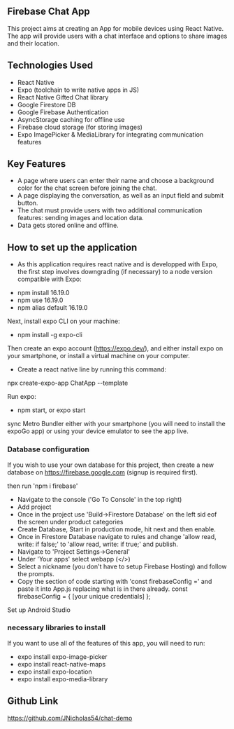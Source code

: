 ## Firebase Chat App

This project aims at creating an App for mobile devices using React Native. The app will
provide users with a chat interface and options to share images and their
location.

## Technologies Used

- React Native
- Expo (toolchain to write native apps in JS)
- React Native Gifted Chat library
- Google Firestore DB
- Google Firebase Authentication
- AsyncStorage caching for offline use
- Firebase cloud storage (for storing images)
- Expo ImagePicker & MediaLibrary for integrating communication features

## Key Features

- A page where users can enter their name and choose a background color for the chat screen
  before joining the chat.
- A page displaying the conversation, as well as an input field and submit button.
- The chat must provide users with two additional communication features: sending images
  and location data.
- Data gets stored online and offline.

## How to set up the application

- As this application requires react native and is developped with Expo, the first step involves downgrading (if necessary) to a node version compatible with Expo:

* npm install 16.19.0
* npm use 16.19.0
* npm alias default 16.19.0

Next, install expo CLI on your machine:

- npm install -g expo-cli

Then create an expo account (https://expo.dev/), and either install expo on your smartphone, or install a virtual machine on your computer.

- Create a react native line by running this command:

npx create-expo-app ChatApp --template

Run expo:

- npm start, or expo start

sync Metro Bundler either with your smartphone (you will need to install the expoGo app) or using your device emulator to see the app live.

### Database configuration

If you wish to use your own database for this project, then create a new database on https://firebase.google.com (signup is required first).

then run 'npm i firebase'

- Navigate to the console ('Go To Console' in the top right)
- Add project
- Once in the project use 'Build->Firestore Database' on the left sid eof the screen under product categories
- Create Database, Start in production mode, hit next and then enable.
- Once in Firestore Database navigate to rules and change 'allow read, write: if false;' to 'allow read, write: if true;' and publish.
- Navigate to 'Project Settings->General'
- Under 'Your apps' select webapp (</>)
- Select a nickname (you don't have to setup Firebase Hosting) and follow the prompts.
- Copy the section of code starting with 'const firebaseConfig =' and paste it into App.js replacing what is in there already.
  const firebaseConfig = {
  [your unique credentials]
  };

Set up Android Studio

### necessary libraries to install

If you want to use all of the features of this app, you will need to run:

- expo install expo-image-picker
- expo install react-native-maps
- expo install expo-location
- expo install expo-media-library

## Github Link

https://github.com/JNicholas54/chat-demo
